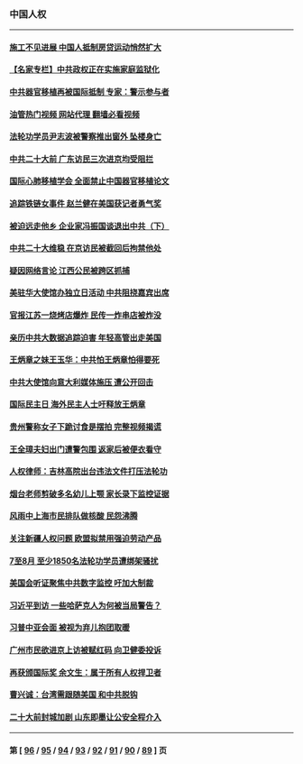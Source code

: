 ### 中国人权
---
#### [施工不见进展 中国人抵制房贷运动悄然扩大](../../pages/ncid278/n13828435.md?09200845) 
#### [【名家专栏】中共政权正在实施家庭监狱化](../../pages/ncid278/n13828326.md?09200845) 
#### [中共器官移植再被国际抵制 专家：警示参与者](../../pages/ncid278/n13828208.md?09200845) 
#### [油管热门视频 网站代理 翻墙必看视频](http://209.222.30.114:81/youtube.html?09200845)
#### [法轮功学员尹志波被警察推出窗外 坠楼身亡](../../pages/ncid278/n13828273.md?09200845) 
#### [中共二十大前 广东访民三次进京均受阻拦](../../pages/ncid278/n13828141.md?09200845) 
#### [国际心肺移植学会 全面禁止中国器官移植论文](../../pages/ncid278/n13827785.md?09200845) 
#### [追踪铁链女事件 赵兰健在美国获记者勇气奖](../../pages/ncid278/n13827296.md?09200845) 
#### [被迫远走他乡 企业家冯振国谈退出中共（下）](../../pages/ncid278/n13827432.md?09200845) 
#### [中共二十大维稳 在京访民被截回后拘禁他处](../../pages/ncid278/n13827605.md?09200845) 
#### [疑因网络言论 江西公民被跨区抓捕](../../pages/ncid278/n13827298.md?09200845) 
#### [美驻华大使馆办独立日活动 中共阻挠嘉宾出席](../../pages/ncid278/n13827240.md?09200845) 
#### [官报江苏一烧烤店爆炸 民传一炸串店被炸没](../../pages/ncid278/n13827054.md?09200845) 
#### [亲历中共大数据追踪迫害 年轻高管出走美国](../../pages/ncid278/n13826859.md?09200845) 
#### [王炳章之妹王玉华：中共怕王炳章怕得要死](../../pages/ncid278/n13826911.md?09200845) 
#### [中共大使馆向意大利媒体施压 遭公开回击](../../pages/ncid278/n13826038.md?09200845) 
#### [国际民主日 海外民主人士吁释放王炳章](../../pages/ncid278/n13826558.md?09200845) 
#### [贵州警称女子下跪讨食是摆拍 完整视频揭谎](../../pages/ncid278/n13826144.md?09200845) 
#### [王全璋夫妇出门遭警包围 返家后被便衣看守](../../pages/ncid278/n13826096.md?09200845) 
#### [人权律师：吉林高院出台违法文件打压法轮功](../../pages/ncid278/n13825665.md?09200845) 
#### [烟台老师剪破多名幼儿上颚 家长录下监控证据](../../pages/ncid278/n13825668.md?09200845) 
#### [风雨中上海市民排队做核酸 民怨沸腾](../../pages/ncid278/n13825281.md?09200845) 
#### [关注新疆人权问题 欧盟拟禁用强迫劳动产品](../../pages/ncid278/n13825131.md?09200845) 
#### [7至8月 至少1850名法轮功学员遭绑架骚扰](../../pages/ncid278/n13824925.md?09200845) 
#### [美国会听证聚焦中共数字监控 吁加大制裁](../../pages/ncid278/n13825083.md?09200845) 
#### [习近平到访 一些哈萨克人为何被当局警告？](../../pages/ncid278/n13824905.md?09200845) 
#### [习普中亚会面 被视为弃儿抱团取暖](../../pages/ncid278/n13824963.md?09200845) 
#### [广州市民欲进京上访被赋红码 向卫健委投诉](../../pages/ncid278/n13824766.md?09200845) 
#### [再获颁国际奖 余文生：属于所有人权捍卫者](../../pages/ncid278/n13824702.md?09200845) 
#### [曹兴诚：台湾需跟随美国 和中共脱钩](../../pages/ncid278/n13824177.md?09200845) 
#### [二十大前封城加剧 山东即墨让公安全程介入](../../pages/ncid278/n13824364.md?09200845) 

---
#### 第 [ [96](./96.md?09200845) / [95](./95.md?09200845) / [94](./94.md?09200845) / [93](./93.md?09200845) / [92](./92.md?09200845) / [91](./91.md?09200845) / [90](./90.md?09200845) / [89](./89.md?09200845) ] 页

